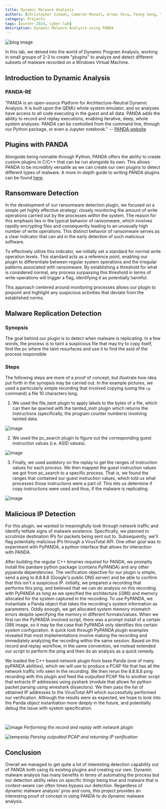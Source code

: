 ```yaml
---
title: Dynamic Malware Analysis
authors: [Christopher Simaan, Cameron Monast, Arnav Vora, Teong Seng, Yvana Mouawad, Andy Huang, Mark Epstein, Salma Alandary]
category: Projects
tags: [winter-2024, cyber-lab]
description: Dynamic Malware Analysis using PANDA
---
```


<img src="https://csisolutions.in/wp-content/uploads/2022/03/malware.png" alt="blog image" />

In this lab, we delved into the world of Dynamic Program Analysis, working in small groups of 2-3 to create "plugins" to analyze and detect different subsets of malware recorded on a Windows Virtual Machine.

## Introduction to Dynamic Analysis

### PANDA-RE

"PANDA is an open-source Platform for Architecture-Neutral Dynamic Analysis. It is built upon the QEMU whole system emulator, and so analyses have access to all code executing in the guest and all data. PANDA adds the ability to record and replay executions, enabling iterative, deep, whole system analyses. PANDA can be controlled from the command line, through our Python package, or even a Jupyter notebook." -- [PANDA website](https://panda.re/)

## Plugins with PANDA

Alongside being runnable through Python, PANDA offers the ability to create custom plugins in C/C++ that can be run alongside its own. This allows PANDA to be incredibly versatile as we can create our own plugins to detect different types of malware. A more in-depth guide to writing PANDA plugins can be found [here](https://docs.google.com/document/d/1AGxl1yYBoNI0-PFvTKVz--xifcNl4s9GVA0A-zQ89xU/edit?usp=sharing).


## Ransomware Detection
In the development of our ransomware detection plugin, we focused on a simple yet highly effective strategy: closely monitoring the amount of write operations carried out by the processes within the system. The reason for this emphasis lies in the typical behavior of ransomware, which involves rapidly encrypting files and consequently leading to an unusually high number of write operations. This distinct behavior of ransomware serves as a clear indicator that can aid in the early detection of such malicious software.

To effectively utilize this indicator, we initially set a standard for normal write operation levels. This standard acts as a reference point, enabling our plugin to differentiate between regular system operations and the irregular patterns associated with ransomware. By establishing a threshold for what is considered normal, any process surpassing this threshold in terms of write operations will trigger a flag, identifying it as potentially harmful.

This approach centered around monitoring processes allows our plugin to pinpoint and highlight any suspicious activities that deviate from the established norms.

## Malware Replication Detection

### Synopsis
The goal behind our plugin is to detect when malware is replicating. In a few words, the process is to taint a suspicious file that may try to copy itself, find the pc where the taint resurfaces and use it to find the asid of the process responsible

### Steps
The following steps are more of a proof of concept, but illustrate how idea put forth in the synopsis may be carried out. In the example pictures, we used a particularly simple recording that involved copying (using the `cp` command) a file 10 characters long.

1. We used the file_taint plugin to apply labels to the bytes of a file, which can then be queried with the tainted_instr plugin which returns the instructions (specifically, the program counter numbers) involving tainted data.

![image](https://hackmd.io/_uploads/Syu4uwapT.png)

2. We used the pc_search plugin to figure out the corresponding guest instruction values (i.e. ASID values).

![image](https://hackmd.io/_uploads/rknY_wTTT.png)

3. Finally, we used asidstory on the replay to get the ranges of instruction values for each process. We then mapped the guest instruction values we got from pc_search to a specific process. That is, we found the ranges that contained our guest instruction values, which told us what processes those instructions were a part of. This lets us determine if copy instructions were used and thus, if the malware is replicating.

![image](https://hackmd.io/_uploads/S1gjOPTaa.png)


## Malicious IP Detection
For this plugin, we wanted to meaningfully look through network traffic and identify telltale signs of malware existence. Specifically, we planned to scrutinize destination IPs for packets being sent out to. Subsequently, we'll flag potentially malicious IPs through a VirusTotal API. One other goal was to experiment with PyPANDA, a python interface that allows for interaction with PANDA.

After building the regular C++ binaries required for PANDA, we promptly install the pandare python package (contains PyPANDA) and any other pypanda dependencies. The verification objective for our plugin is simple, send a ping to 8.8.8.8 (Google's public DNS server) and be able to confirm that this isn't a suspicious IP.  Initially, we prepared a recording that performs this ping, and believed that we can do analysis on this recording with PyPANDA as long as we specified the architecture (i386) and memory allocated for the system captured in the recording. To use PyPANDA, we instantiate a Panda object that takes the recording's system information as parameters. Oddly enough, we get allocated system memory mismatch errors despite specifying the memory in different formats/values. When we first ran the PyPANDA involved script, there was a prompt install of a certain i386 image, so it may be the case that PyPANDA only identifies this certain system configuration. A quick look through PyPANDA plugin examples revealed that most implementations involve making the recording and immediately analyzing the recording within the same session. Based on this record and replay workflow, in the same convention, we instead extended our script to perform the ping and then do an analysis as a quick remedy.

We loaded the C++ based network plugin from base Panda (one of many pyPANDA abilities), which we will use to produce a PCAP file that has all the network traffic info seen in the recording. We then rerun the 8.8.8.8 ping recording with this plugin and feed the outputted PCAP file to another script that extracts IP addresses using pyshark (module that allows for python packet parsing using wireshark dissectors). We then pass the list of obtained IP addresses to the VirusTotal API which successfully performed our verification. Although the results were as expected, we hope to look into the Panda object instantiation more deeply in the future, and potentially debug the issue with system specification.

<br/>

![image](https://hackmd.io/_uploads/r1oQAb_T6.png)
*Performing the record and replay with network plugin*

![tempsnip](https://hackmd.io/_uploads/HJf4xzd6p.png)
*Parsing outputted PCAP and returning IP verification*

## Conclusion

Overall we managed to get quite a lot of interesting detection capability out of PANDA both using its existing plugins and creating our own. Dynamic malware analysis has many benefits in terms of automating the process but our detection ability relies on specific things being true and malware that is context-aware can often times bypass our detection. Regardless of dynamic malware analysis' pros and cons, this project provides an interesting proof of concept in using PANDA to do dynamic malware analysis.